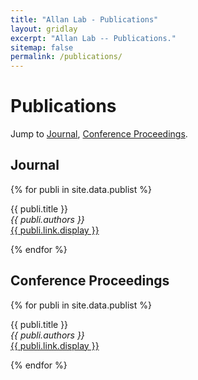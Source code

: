 ```yaml
---
title: "Allan Lab - Publications"
layout: gridlay
excerpt: "Allan Lab -- Publications."
sitemap: false
permalink: /publications/
---
```


# Publications

Jump to [Journal](#journal), [Conference Proceedings](#proceedings).

## Journal<a name="journal"></a>

{% for publi in site.data.publist %}

  {{ publi.title }} <br />
  <em>{{ publi.authors }} </em><br /><a href="{{ publi.link.url }}">{{ publi.link.display }}</a>

{% endfor %}

## Conference Proceedings<a name="proceedings"></a>
{% for publi in site.data.publist %}

  {{ publi.title }} <br />
  <em>{{ publi.authors }} </em><br /><a href="{{ publi.link.url }}">{{ publi.link.display }}</a>

{% endfor %}
